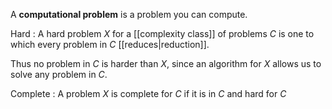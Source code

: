 A **computational problem** is a problem you can compute.

Hard
: A hard problem $X$ for a [[complexity class]] of problems $C$ is one to which every problem in $C$ [[reduces|reduction]]. 

Thus no problem in $C$ is harder than $X$, since an algorithm for $X$ allows us to solve any problem in $C$.

Complete
: A problem $X$ is complete for $C$ if it is in $C$ and hard for $C$
